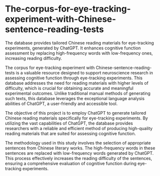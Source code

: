 # The-corpus-for-eye-tracking-experiment-with-Chinese-sentence-reading-tests
The database provides tailored Chinese reading materials for eye-tracking experiments, generated by ChatGPT. It enhances cognitive function assessment by replacing high-frequency words with low-frequency ones, increasing reading difficulty.

The corpus for eye-tracking experiment with Chinese-sentence-reading-tests is a valuable resource designed to support neuroscience research in assessing cognitive function through eye-tracking experiments. This database addresses the need for reading materials with higher levels of difficulty, which is crucial for obtaining accurate and meaningful experimental outcomes. Unlike traditional manual methods of generating such texts, this database leverages the exceptional language analysis abilities of ChatGPT, a user-friendly and accessible tool.

The objective of this project is to employ ChatGPT to generate tailored Chinese reading materials specifically for eye-tracking experiments. By utilizing the vast capabilities of ChatGPT, the database provides researchers with a reliable and efficient method of producing high-quality reading materials that are suited for assessing cognitive function.

The methodology used in this study involves the selection of appropriate sentences from Chinese literary works. The high-frequency words in these sentences are replaced with low-frequency words generated by ChatGPT. This process effectively increases the reading difficulty of the sentences, ensuring a comprehensive evaluation of cognitive function during eye-tracking experiments.
